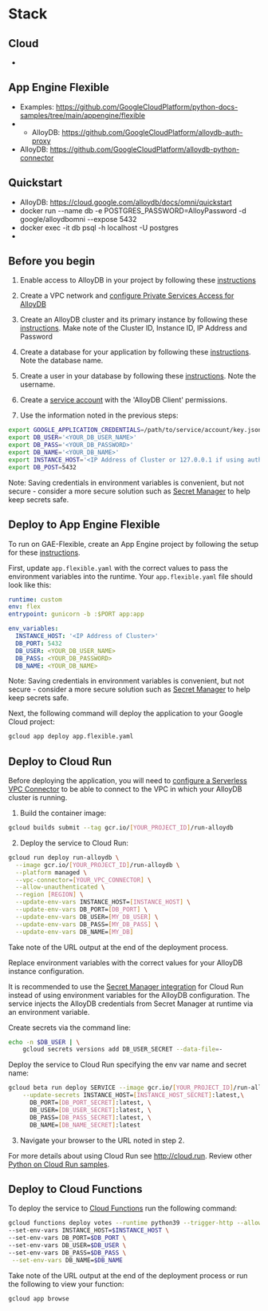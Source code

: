 # Stack

## Cloud
* 

## App Engine Flexible
* Examples: https://github.com/GoogleCloudPlatform/python-docs-samples/tree/main/appengine/flexible
* * AlloyDB: https://github.com/GoogleCloudPlatform/alloydb-auth-proxy
* AlloyDB: https://github.com/GoogleCloudPlatform/alloydb-python-connector


## Quickstart
* AlloyDB: https://cloud.google.com/alloydb/docs/omni/quickstart
* docker run --name db -e POSTGRES_PASSWORD=AlloyPassword -d google/alloydbomni --expose 5432
* docker exec -it db psql -h localhost -U postgres
* 

## Before you begin

1. Enable access to AlloyDB in your project by following these [instructions](https://cloud.google.com/alloydb/docs/project-enable-access)

1. Create a VPC network and [configure Private Services Access for AlloyDB](https://cloud.google.com/alloydb/docs/configure-connectivity)

1. Create an AlloyDB cluster and its primary instance by following these [instructions](https://cloud.google.com/alloydb/docs/cluster-create). Make note of the Cluster ID, Instance ID, IP Address and Password

1. Create a database for your application by following these 
[instructions](https://cloud.google.com/alloydb/docs/database-create). Note the database
name. 

1. Create a user in your database by following these 
[instructions](https://cloud.google.com/alloydb/docs/database-users/about). Note the username. 

1. Create a [service account](https://cloud.google.com/iam/docs/understanding-service-accounts) with the 'AlloyDB Client' permissions.


1. Use the information noted in the previous steps:
```bash
export GOOGLE_APPLICATION_CREDENTIALS=/path/to/service/account/key.json
export DB_USER='<YOUR_DB_USER_NAME>'
export DB_PASS='<YOUR_DB_PASSWORD>'
export DB_NAME='<YOUR_DB_NAME>'
export INSTANCE_HOST='<IP Address of Cluster or 127.0.0.1 if using auth proxy>'
export DB_POST=5432
```
Note: Saving credentials in environment variables is convenient, but not secure - consider a more
secure solution such as [Secret Manager](https://cloud.google.com/secret-manager/) to help keep secrets safe.


## Deploy to App Engine Flexible

To run on GAE-Flexible, create an App Engine project by following the setup for these 
[instructions](https://cloud.google.com/appengine/docs/flexible/python/quickstart#before-you-begin).

First, update `app.flexible.yaml` with the correct values to pass the environment 
variables into the runtime. Your `app.flexible.yaml` file should look like this:

```yaml
runtime: custom
env: flex
entrypoint: gunicorn -b :$PORT app:app

env_variables:
  INSTANCE_HOST: '<IP Address of Cluster>'
  DB_PORT: 5432
  DB_USER: <YOUR_DB_USER_NAME>
  DB_PASS: <YOUR_DB_PASSWORD>
  DB_NAME: <YOUR_DB_NAME>

```

Note: Saving credentials in environment variables is convenient, but not secure - consider a more
secure solution such as [Secret Manager](https://cloud.google.com/secret-manager/docs/overview) to
help keep secrets safe.

Next, the following command will deploy the application to your Google Cloud project:

```bash
gcloud app deploy app.flexible.yaml
```

## Deploy to Cloud Run

Before deploying the application, you will need to [configure a Serverless VPC Connector](https://cloud.google.com/vpc/docs/configure-serverless-vpc-access) to be able to connect to the VPC in which your AlloyDB cluster is running.
1. Build the container image:

```sh
gcloud builds submit --tag gcr.io/[YOUR_PROJECT_ID]/run-alloydb
```

2. Deploy the service to Cloud Run:

  ```sh
  gcloud run deploy run-alloydb \
    --image gcr.io/[YOUR_PROJECT_ID]/run-alloydb \
    --platform managed \
    --vpc-connector=[YOUR_VPC_CONNECTOR] \
    --allow-unauthenticated \
    --region [REGION] \
    --update-env-vars INSTANCE_HOST=[INSTANCE_HOST] \
    --update-env-vars DB_PORT=[DB_PORT] \
    --update-env-vars DB_USER=[MY_DB_USER] \
    --update-env-vars DB_PASS=[MY_DB_PASS] \
    --update-env-vars DB_NAME=[MY_DB]
  ```

Take note of the URL output at the end of the deployment process.

Replace environment variables with the correct values for your AlloyDB
instance configuration.

It is recommended to use the [Secret Manager integration](https://cloud.google.com/run/docs/configuring/secrets) for Cloud Run instead
of using environment variables for the AlloyDB configuration. The service injects the AlloyDB credentials from
Secret Manager at runtime via an environment variable.

Create secrets via the command line:
```sh
echo -n $DB_USER | \
    gcloud secrets versions add DB_USER_SECRET --data-file=-
```

Deploy the service to Cloud Run specifying the env var name and secret name:
```sh
gcloud beta run deploy SERVICE --image gcr.io/[YOUR_PROJECT_ID]/run-alloydb \
    --update-secrets INSTANCE_HOST=[INSTANCE_HOST_SECRET]:latest,\
      DB_PORT=[DB_PORT_SECRET]:latest, \
      DB_USER=[DB_USER_SECRET]:latest, \
      DB_PASS=[DB_PASS_SECRET]:latest, \
      DB_NAME=[DB_NAME_SECRET]:latest
```

3. Navigate your browser to the URL noted in step 2.

For more details about using Cloud Run see http://cloud.run.
Review other [Python on Cloud Run samples](../../../run/).

## Deploy to Cloud Functions

To deploy the service to [Cloud Functions](https://cloud.google.com/functions/docs) run the following command:

```sh
gcloud functions deploy votes --runtime python39 --trigger-http --allow-unauthenticated \
--set-env-vars INSTANCE_HOST=$INSTANCE_HOST \
--set-env-vars DB_PORT=$DB_PORT \
--set-env-vars DB_USER=$DB_USER \
--set-env-vars DB_PASS=$DB_PASS \
 --set-env-vars DB_NAME=$DB_NAME
```

Take note of the URL output at the end of the deployment process or run the following to view your function:

```sh
gcloud app browse
```

